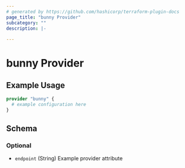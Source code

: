 ```yaml
---
# generated by https://github.com/hashicorp/terraform-plugin-docs
page_title: "bunny Provider"
subcategory: ""
description: |-
  
---
```


# bunny Provider



## Example Usage

```terraform
provider "bunny" {
  # example configuration here
}
```

<!-- schema generated by tfplugindocs -->
## Schema

### Optional

- `endpoint` (String) Example provider attribute
